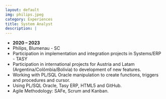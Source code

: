 ```yaml
---
layout: default
img: philips.jpeg
category: Experiences
title: System Analyst
description: |
---
```


* __2020 – 2023__
* Philips, Blumenau - SC
* Participation in implementation and integration projects in Systems/ERP - TASY
* Participation in international projects for Austria and Latam (Argentina/Colômbia/Bolívia) to development of new features.
* Working with PL/SQL Oracle manipulation to create functions, triggers and procedures and cursor.
* Using PL/SQL Oracle, Tasy ERP, HTML5 and GitHub.
* Agile Methodology: SAFe, Scrum and Kanban.
